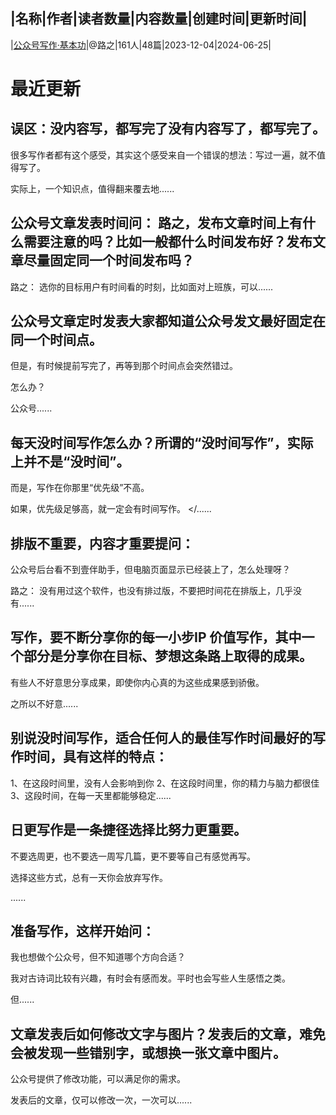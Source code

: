 |名称|作者|读者数量|内容数量|创建时间|更新时间|
---
|[公众号写作·基本功](https://xiaobot.net/p/pr01?refer=0b133df9-27dc-423b-8101-639049001c13)|@路之|161人|48篇|2023-12-04|2024-06-25|

# 最近更新
## 误区：没内容写，都写完了没有内容写了，都写完了。

很多写作者都有这个感受，其实这个感受来自一个错误的想法：写过一遍，就不值得写了。

实际上，一个知识点，值得翻来覆去地......
## 公众号文章发表时间问： 路之，发布文章时间上有什么需要注意的吗？比如一般都什么时间发布好？发布文章尽量固定同一个时间发布吗？ 

路之： 选你的目标用户有时间看的时刻，比如面对上班族，可以......
## 公众号文章定时发表大家都知道公众号发文最好固定在同一个时间点。

但是，有时候提前写完了，再等到那个时间点会突然错过。

怎么办？

公众号......
## 每天没时间写作怎么办？所谓的“没时间写作”，实际上并不是“没时间”。

而是，写作在你那里“优先级”不高。

如果，优先级足够高，就一定会有时间写作。
</......
## 排版不重要，内容才重要提问：
公众号后台看不到壹伴助手，但电脑页面显示已经装上了，怎么处理呀？

路之：
没有用过这个软件，也没有排过版，不要把时间花在排版上，几乎没有......
## 写作，要不断分享你的每一小步IP 价值写作，其中一个部分是分享你在目标、梦想这条路上取得的成果。

有些人不好意思分享成果，即使你内心真的为这些成果感到骄傲。

之所以不好意......
## 别说没时间写作，适合任何人的最佳写作时间最好的写作时间，具有这样的特点：

1、在这段时间里，没有人会影响到你
2、在这段时间里，你的精力与脑力都很佳
3、这段时间，在每一天里都能够稳定......
## 日更写作是一条捷径选择比努力更重要。

不要选周更，也不要选一周写几篇，更不要等自己有感觉再写。

选择这些方式，总有一天你会放弃写作。

......
## 准备写作，这样开始问：

我也想做个公众号，但不知道哪个方向合适？

我对古诗词比较有兴趣，有时会有感而发。平时也会写些人生感悟之类。

但......
## 文章发表后如何修改文字与图片？发表后的文章，难免会被发现一些错别字，或想换一张文章中图片。

公众号提供了修改功能，可以满足你的需求。

发表后的文章，仅可以修改一次，一次可以......

